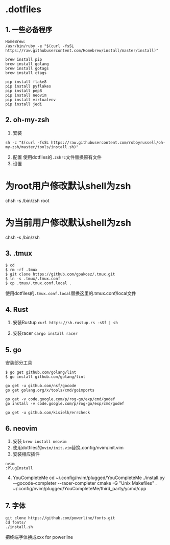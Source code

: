 # .dotfiles

## 1. 一些必备程序

```
HomeBrew:
/usr/bin/ruby -e "$(curl -fsSL https://raw.githubusercontent.com/Homebrew/install/master/install)"

brew install pip
brew install golang
brew install gotags
brew install ctags

pip install flake8
pip install pyflakes
pip install pep8
pip install neovim
pip install virtualenv
pip install jedi
```

## 2. oh-my-zsh
1. 安装
```
sh -c "$(curl -fsSL https://raw.githubusercontent.com/robbyrussell/oh-my-zsh/master/tools/install.sh)"
```
2. 配置
使用dotfiles的`.zshrc`文件替换原有文件
3. 设置
# 为root用户修改默认shell为zsh
chsh -s /bin/zsh root
# 为当前用户修改默认shell为zsh
chsh -s /bin/zsh


## 3. .tmux
```
$ cd
$ rm -rf .tmux
$ git clone https://github.com/gpakosz/.tmux.git
$ ln -s .tmux/.tmux.conf
$ cp .tmux/.tmux.conf.local .
```
使用dotfiles的`.tmux.conf.local`替换这里的.tmux.conf/local文件


## 4. Rust
1. 安装Rustup
```curl https://sh.rustup.rs -sSf | sh```

2. 安装racer
```cargo install racer```


## 5. go
安装部分工具
```
$ go get github.com/golang/lint
$ go install github.com/golang/lint

go get -u github.com/nsf/gocode
go get golang.org/x/tools/cmd/goimports

go get -v code.google.com/p/rog-go/exp/cmd/godef
go install -v code.google.com/p/rog-go/exp/cmd/godef

go get -u github.com/kisielk/errcheck
```

## 6. neovim
1. 安装
```brew install neovim```
2. 使用dotfiles的`nvim/init.vim`替换.config/nvim/init.vim
3. 安装相应插件
```
nvim
:PlugInstall
```
4. YouCompleteMe
cd ~/.config/nvim/plugged/YouCompleteMe
./install.py --gocode-completer --racer-completer
cmake -G "Unix Makefiles" . ~/.config/nvim/plugged/YouCompleteMe/third_party/ycmd/cpp


## 7. 字体
```
git clone https://github.com/powerline/fonts.git
cd fonts/
./install.sh
```
把终端字体换成xxx for powerline

